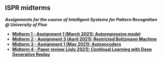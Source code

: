## ISPR midterms
***Assignments for the course of Intelligent Systems for Pattern Recognition @ University of Pisa***

- **[Midterm 1 - Assignment 1 (March 2021): Autoregressive model](midterm1)**
- **[Midterm 2 - Assignment 3 (April 2021): Restricted Boltzmann Machine](midterm2)**
- **[Midterm 3 - Assignment 1 (May 2021): Autoencoders](midterm3)**
- **[Midterm 4 - Paper review (July 2021): Continual Learning with Deep Generative Replay](midterm4)**
